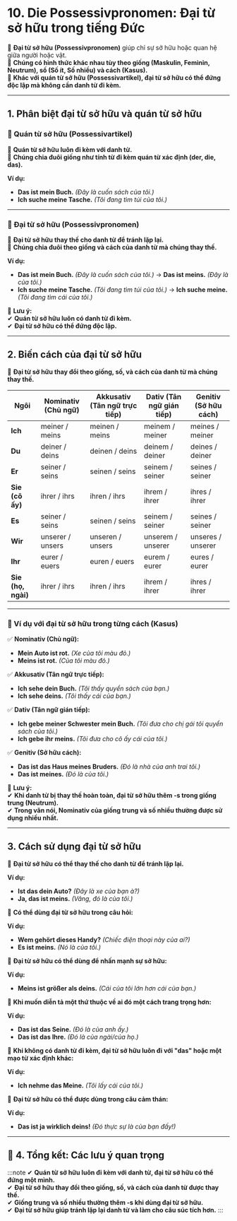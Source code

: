 # **10. Die Possessivpronomen: Đại từ sở hữu trong tiếng Đức**

📌 **Đại từ sở hữu (Possessivpronomen)** giúp chỉ sự sở hữu hoặc quan hệ giữa người hoặc vật.  
📌 **Chúng có hình thức khác nhau tùy theo giống (Maskulin, Feminin, Neutrum), số (Số ít, Số nhiều) và cách (Kasus).**  
📌 **Khác với quán từ sở hữu (Possessivartikel), đại từ sở hữu có thể đứng độc lập mà không cần danh từ đi kèm.**

---

## **1. Phân biệt đại từ sở hữu và quán từ sở hữu**

### **🔹 Quán từ sở hữu (Possessivartikel)**

📌 **Quán từ sở hữu luôn đi kèm với danh từ.**  
📌 **Chúng chia đuôi giống như tính từ đi kèm quán từ xác định (der, die, das).**

**Ví dụ:**

- **Das ist mein Buch.** _(Đây là cuốn sách của tôi.)_
- **Ich suche meine Tasche.** _(Tôi đang tìm túi của tôi.)_

---

### **🔹 Đại từ sở hữu (Possessivpronomen)**

📌 **Đại từ sở hữu thay thế cho danh từ để tránh lặp lại.**  
📌 **Chúng chia đuôi theo giống và cách của danh từ mà chúng thay thế.**

**Ví dụ:**

- **Das ist mein Buch.** _(Đây là cuốn sách của tôi.)_ → **Das ist meins.** _(Đây là của tôi.)_
- **Ich suche meine Tasche.** _(Tôi đang tìm túi của tôi.)_ → **Ich suche meine.** _(Tôi đang tìm cái của tôi.)_

📌 **Lưu ý:**  
✔ **Quán từ sở hữu luôn có danh từ đi kèm.**  
✔ **Đại từ sở hữu có thể đứng độc lập.**

---

## **2. Biến cách của đại từ sở hữu**

📌 **Đại từ sở hữu thay đổi theo giống, số, và cách của danh từ mà chúng thay thế.**

|**Ngôi**|**Nominativ** (Chủ ngữ)|**Akkusativ** (Tân ngữ trực tiếp)|**Dativ** (Tân ngữ gián tiếp)|**Genitiv** (Sở hữu cách)|
|---|---|---|---|---|
|**Ich**|meiner / meins|meinen / meins|meinem / meiner|meines / meiner|
|**Du**|deiner / deins|deinen / deins|deinem / deiner|deines / deiner|
|**Er**|seiner / seins|seinen / seins|seinem / seiner|seines / seiner|
|**Sie (cô ấy)**|ihrer / ihrs|ihren / ihrs|ihrem / ihrer|ihres / ihrer|
|**Es**|seiner / seins|seinen / seins|seinem / seiner|seines / seiner|
|**Wir**|unserer / unsers|unseren / unsers|unserem / unserer|unseres / unserer|
|**Ihr**|eurer / euers|euren / euers|eurem / eurer|eures / eurer|
|**Sie (họ, ngài)**|ihrer / ihrs|ihren / ihrs|ihrem / ihrer|ihres / ihrer|

---

### **🔹 Ví dụ với đại từ sở hữu trong từng cách (Kasus)**

✅ **Nominativ (Chủ ngữ):**

- **Mein Auto ist rot.** _(Xe của tôi màu đỏ.)_
- **Meins ist rot.** _(Của tôi màu đỏ.)_

✅ **Akkusativ (Tân ngữ trực tiếp):**

- **Ich sehe dein Buch.** _(Tôi thấy quyển sách của bạn.)_
- **Ich sehe deins.** _(Tôi thấy cái của bạn.)_

✅ **Dativ (Tân ngữ gián tiếp):**

- **Ich gebe meiner Schwester mein Buch.** _(Tôi đưa cho chị gái tôi quyển sách của tôi.)_
- **Ich gebe ihr meins.** _(Tôi đưa cho cô ấy cái của tôi.)_

✅ **Genitiv (Sở hữu cách):**

- **Das ist das Haus meines Bruders.** _(Đó là nhà của anh trai tôi.)_
- **Das ist meines.** _(Đó là của tôi.)_

📌 **Lưu ý:**  
✔ **Khi danh từ bị thay thế hoàn toàn, đại từ sở hữu thêm -s trong giống trung (Neutrum).**  
✔ **Trong văn nói, Nominativ của giống trung và số nhiều thường được sử dụng nhiều nhất.**

---

## **3. Cách sử dụng đại từ sở hữu**

📌 **Đại từ sở hữu có thể thay thế cho danh từ để tránh lặp lại.**

 **Ví dụ:**

- **Ist das dein Auto?** _(Đây là xe của bạn à?)_
- **Ja, das ist meins.** _(Vâng, đó là của tôi.)_

📌 **Có thể dùng đại từ sở hữu trong câu hỏi:**

 **Ví dụ:**

- **Wem gehört dieses Handy?** _(Chiếc điện thoại này của ai?)_
- **Es ist meins.** _(Nó là của tôi.)_

📌 **Đại từ sở hữu có thể dùng để nhấn mạnh sự sở hữu:**

 **Ví dụ:**

- **Meins ist größer als deins.** _(Cái của tôi lớn hơn cái của bạn.)_

📌 **Khi muốn diễn tả một thứ thuộc về ai đó một cách trang trọng hơn:**

 **Ví dụ:**

- **Das ist das Seine.** _(Đó là của anh ấy.)_
- **Das ist das Ihre.** _(Đó là của ngài/của họ.)_

📌 **Khi không có danh từ đi kèm, đại từ sở hữu luôn đi với "das" hoặc một mạo từ xác định khác:**

 **Ví dụ:**

- **Ich nehme das Meine.** _(Tôi lấy cái của tôi.)_

📌 **Đại từ sở hữu có thể được dùng trong câu cảm thán:**

 **Ví dụ:**

- **Das ist ja wirklich deins!** _(Đó thực sự là của bạn đấy!)_

---

## **🎯 4. Tổng kết: Các lưu ý quan trọng**

:::note
✔ **Quán từ sở hữu luôn đi kèm với danh từ, đại từ sở hữu có thể đứng một mình.**  
✔ **Đại từ sở hữu thay đổi theo giống, số, và cách của danh từ được thay thế.**  
✔ **Giống trung và số nhiều thường thêm -s khi dùng đại từ sở hữu.**  
✔ **Đại từ sở hữu giúp tránh lặp lại danh từ và làm cho câu súc tích hơn.**
:::